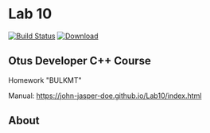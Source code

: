 # Lab 10
[![Build Status](https://travis-ci.org/John-Jasper-Doe/Lab10.svg?branch=master)](https://travis-ci.org/John-Jasper-Doe/Lab10)
[ ![Download](https://api.bintray.com/packages/john-jasper-doe/otus-cpp/homeworks/images/download.svg?version=bulkmt) ](https://bintray.com/john-jasper-doe/otus-cpp/homeworks/bulkmt/link)



## Otus Developer C++ Course
Homework "BULKMT"

Manual: https://john-jasper-doe.github.io/Lab10/index.html


## About
